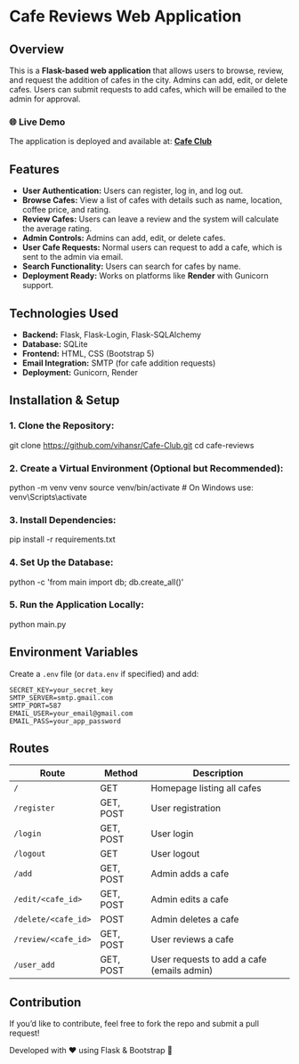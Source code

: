 # Cafe Reviews Web Application

## Overview
This is a **Flask-based web application** that allows users to browse, review, and request the addition of cafes in the city. Admins can add, edit, or delete cafes. Users can submit requests to add cafes, which will be emailed to the admin for approval.

### 🌐 Live Demo
The application is deployed and available at: **[Cafe Club](https://cafeclub.onrender.com)**

## Features
- **User Authentication:** Users can register, log in, and log out.
- **Browse Cafes:** View a list of cafes with details such as name, location, coffee price, and rating.
- **Review Cafes:** Users can leave a review and the system will calculate the average rating.
- **Admin Controls:** Admins can add, edit, or delete cafes.
- **User Cafe Requests:** Normal users can request to add a cafe, which is sent to the admin via email.
- **Search Functionality:** Users can search for cafes by name.
- **Deployment Ready:** Works on platforms like **Render** with Gunicorn support.

## Technologies Used
- **Backend:** Flask, Flask-Login, Flask-SQLAlchemy
- **Database:** SQLite
- **Frontend:** HTML, CSS (Bootstrap 5)
- **Email Integration:** SMTP (for cafe addition requests)
- **Deployment:** Gunicorn, Render

## Installation & Setup
### **1. Clone the Repository:**

   git clone https://github.com/vihansr/Cafe-Club.git
   cd cafe-reviews

### **2. Create a Virtual Environment (Optional but Recommended):**

   python -m venv venv
   source venv/bin/activate  # On Windows use: venv\Scripts\activate

### **3. Install Dependencies:**

   pip install -r requirements.txt

### **4. Set Up the Database:**

   python -c 'from main import db; db.create_all()'

### **5. Run the Application Locally:**

   python main.py
   

## Environment Variables
Create a `.env` file (or `data.env` if specified) and add:
```
SECRET_KEY=your_secret_key
SMTP_SERVER=smtp.gmail.com
SMTP_PORT=587
EMAIL_USER=your_email@gmail.com
EMAIL_PASS=your_app_password
```

## Routes
| Route | Method | Description |
|--------|--------|-----------------|
| `/` | GET | Homepage listing all cafes |
| `/register` | GET, POST | User registration |
| `/login` | GET, POST | User login |
| `/logout` | GET | User logout |
| `/add` | GET, POST | Admin adds a cafe |
| `/edit/<cafe_id>` | GET, POST | Admin edits a cafe |
| `/delete/<cafe_id>` | POST | Admin deletes a cafe |
| `/review/<cafe_id>` | GET, POST | User reviews a cafe |
| `/user_add` | GET, POST | User requests to add a cafe (emails admin) |

## Contribution
If you’d like to contribute, feel free to fork the repo and submit a pull request!

Developed with ❤️ using Flask & Bootstrap 🚀


